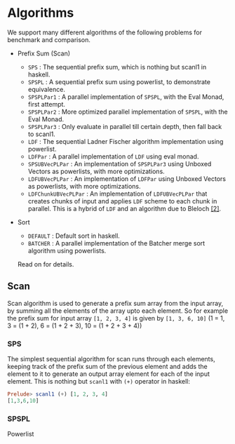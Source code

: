 # Algorithms

We support many different algorithms of the following problems for benchmark and comparison.

- Prefix Sum (Scan)
  - ```SPS```                : The sequential prefix sum, which is nothing but scanl1 in haskell.
  - ```SPSPL```              : A sequential prefix sum using powerlist, to demonstrate equivalence.
  - ```SPSPLPar1```          : A parallel implementation of ```SPSPL```, with the Eval Monad, first attempt.
  - ```SPSPLPar2```          : More optimized parallel implementation of ```SPSPL```, with the Eval Monad.
  - ```SPSPLPar3```          : Only evaluate in parallel till certain depth, then fall back to scanl1.
  - ```LDF```                : The sequential Ladner Fischer algorithm implementation using powerlist.
  - ```LDFPar```             : A parallel implementation of ```LDF``` using eval monad.
  - ```SPSUBVecPLPar```      : An implementation of ```SPSPLPar3``` using Unboxed Vectors as powerlists, with more optimizations.
  - ```LDFUBVecPLPar```      : An implementation of ```LDFPar``` using Unboxed Vectors as powerlists, with more optimizations.
  - ```LDFChunkUBVecPLPar``` : An implementation of ```LDFUBVecPLPar``` that creates chunks of input and applies ```LDF``` scheme to each chunk in parallel. This is a hybrid of ```LDF``` and an algorithm due to Bleloch [[2]](#2).

- Sort
  - ```DEFAULT```            : Default sort in haskell.
  - ```BATCHER```            : A parallel implementation of the Batcher merge sort algorithm using powerlists.

  Read on for details.

## Scan

Scan algorithm is used to generate a prefix sum array from the input array, by summing all the elements of the array upto each element.
So for example the prefix sum for input array ```[1, 2, 3, 4]``` is given by ```[1, 3, 6, 10]``` (1 = 1, 3 = (1 + 2), 6 = (1 + 2 + 3), 10 = (1 + 2 + 3 + 4))

### SPS

The simplest sequential algorithm for scan runs through each elements, keeping track of the prefix sum of the previous element and adds the element to it to generate an output array element for each of the input element.
This is nothing but ```scanl1``` with ```(+)``` operator in haskell:

```haskell
Prelude> scanl1 (+) [1, 2, 3, 4]
[1,3,6,10]
```
### SPSPL

Powerlist 


